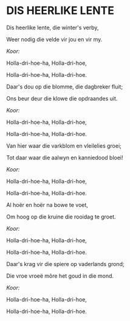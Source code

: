 # DIS HEERLIKE LENTE

Dis heerlike lente, die winter's verby,

Weer nodig die velde vir jou en vir my.


_Koor:_

Holla-dri-hoe-ha, Holla-dri-hoe,

Holla-dri-hoe-ha, Holla-dri-hoe.


Daar's dou op die blomme, die dagbreker fluit;

Ons beur deur die klowe die opdraandes uit.


_Koor:_

Holla-dri-hoe-ha, Holla-dri-hoe,

Holla-dri-hoe-ha, Holla-dri-hoe.


Van hier waar die varkblom en vleilelies groei;

Tot daar waar die aalwyn en kanniedood bloei!


_Koor:_

Holla-dri-hoe-ha, Holla-dri-hoe,

Holla-dri-hoe-ha, Holla-dri-hoe.


Al hoër en hoër na bowe te voet,

Om hoog op die kruine die rooidag te groet.


_Koor:_

Holla-dri-hoe-ha, Holla-dri-hoe,

Holla-dri-hoe-ha, Holla-dri-hoe.


Daar's krag vir die spiere op vaderlands grond;

Die vroe vroeë môre het goud in die mond.


_Koor:_

Holla-dri-hoe-ha, Holla-dri-hoe,

Holla-dri-hoe-ha, Holla-dri-hoe.

